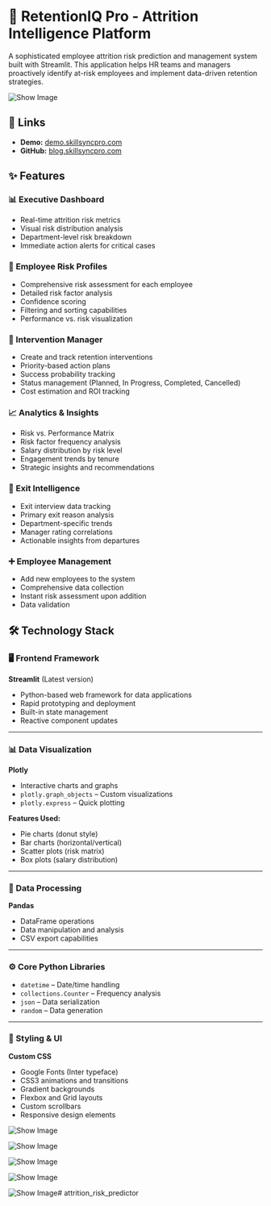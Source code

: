 # 🎯 RetentionIQ Pro - Attrition Intelligence Platform

A sophisticated employee attrition risk prediction and management system built with Streamlit. This application helps HR teams and managers proactively identify at-risk employees and implement data-driven retention strategies.

![Show Image](assets/arp0.png)

## 🔗 Links  

- **Demo:** [demo.skillsyncpro.com](https://skillssyncpro.streamlit.app)  
- **GitHub:** [blog.skillsyncpro.com](https://github.com/cersei568/skills_gap_analyzer)  

## ✨ Features

### 📊 Executive Dashboard
- Real-time attrition risk metrics
- Visual risk distribution analysis
- Department-level risk breakdown
- Immediate action alerts for critical cases

### 👥 Employee Risk Profiles
- Comprehensive risk assessment for each employee
- Detailed risk factor analysis
- Confidence scoring
- Filtering and sorting capabilities
- Performance vs. risk visualization

### 🎯 Intervention Manager
- Create and track retention interventions
- Priority-based action plans
- Success probability tracking
- Status management (Planned, In Progress, Completed, Cancelled)
- Cost estimation and ROI tracking

### 📈 Analytics & Insights
- Risk vs. Performance Matrix
- Risk factor frequency analysis
- Salary distribution by risk level
- Engagement trends by tenure
- Strategic insights and recommendations

### 💬 Exit Intelligence
- Exit interview data tracking
- Primary exit reason analysis
- Department-specific trends
- Manager rating correlations
- Actionable insights from departures

### ➕ Employee Management
- Add new employees to the system
- Comprehensive data collection
- Instant risk assessment upon addition
- Data validation

## 🛠️ Technology Stack

### 🖥️ Frontend Framework
**Streamlit** (Latest version)

- Python-based web framework for data applications  
- Rapid prototyping and deployment  
- Built-in state management  
- Reactive component updates  

---

### 📊 Data Visualization
**Plotly**

- Interactive charts and graphs  
- `plotly.graph_objects` – Custom visualizations  
- `plotly.express` – Quick plotting  

**Features Used:**
- Pie charts (donut style)  
- Bar charts (horizontal/vertical)  
- Scatter plots (risk matrix)  
- Box plots (salary distribution)  

---

### 🧮 Data Processing
**Pandas**

- DataFrame operations  
- Data manipulation and analysis  
- CSV export capabilities  

---

### ⚙️ Core Python Libraries
- `datetime` – Date/time handling  
- `collections.Counter` – Frequency analysis  
- `json` – Data serialization  
- `random` – Data generation  

---

### 🎨 Styling & UI
**Custom CSS**

- Google Fonts (Inter typeface)  
- CSS3 animations and transitions  
- Gradient backgrounds  
- Flexbox and Grid layouts  
- Custom scrollbars  
- Responsive design elements  


![Show Image](assets/arp1.png)

![Show Image](assets/arp2.png)

![Show Image](assets/arp3.png)

![Show Image](assets/arp4.png)

![Show Image](assets/arp5.png)# attrition_risk_predictor
